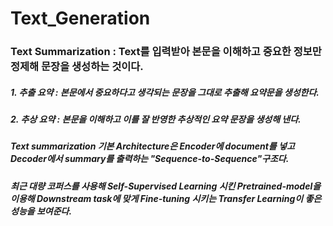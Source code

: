# Text_Generation

### Text Summarization : Text를 입력받아 본문을 이해하고 중요한 정보만 정제해 문장을 생성하는 것이다.


 ##### 1. 추출 요약 : 본문에서 중요하다고 생각되는 문장을 그대로 추출해 요약문을 생성한다.  
 ##### 2. 추상 요약 : 본문을 이해하고 이를 잘 반영한 추상적인 요약 문장을 생성해 낸다. 
##### Text summarization 기본 Architecture은 Encoder에 document를 넣고 Decoder에서 summary를 출력하는 "Sequence-to-Sequence"구조다.
##### 최근 대량 코퍼스를 사용해 Self-Supervised Learning 시킨 Pretrained-model을 이용해 Downstream task에 맞게 Fine-tuning 시키는 Transfer Learning이 좋은 성능을 보여준다.

